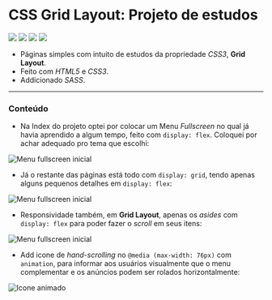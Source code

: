 # CSS Grid Layout: Projeto de estudos

<img src="https://img.shields.io/static/v1?label=build&message=HTML5&color=E34F26&style=for-the-badge&logo=html5"/>  <img src="https://img.shields.io/static/v1?label=build&message=css3&color=1572B6&style=for-the-badge&logo=css3"/> <img src="https://img.shields.io/static/v1?label=build&message=sass&color=CC6699&style=for-the-badge&logo=sass"/> <img src="https://img.shields.io/static/v1?label=deployed&message=netlify&color=7159c1&style=for-the-badge&logo=netlify"/>

- Páginas simples com intuito de estudos da propriedade *CSS3*, **Grid Layout**. 
- Feito com *HTML5* e *CSS3*.
- Addicionado *SASS*.

------------

### Conteúdo
- Na Index do projeto optei por colocar um Menu *Fullscreen* no qual já havia aprendido a algum tempo, feito com `display: flex`. Coloquei por achar adequado pro tema que escolhi:
<img alt="Menu fullscreen inicial" title="Menu fullscreen inicial" src="https://media.giphy.com/media/MivXUemHbXJqno6wzL/giphy-downsized.gif" />

- Já o restante das páginas está todo com `display: grid`, tendo apenas alguns pequenos detalhes em `display: flex`:
<img alt="Menu fullscreen inicial" title="Menu fullscreen inicial" src="https://media.giphy.com/media/LVTnyv4FCcpwPvPquv/giphy.gif" />

- Responsividade também, em **Grid Layout**, apenas os *asides* com `display: flex` para poder fazer o *scroll* em seus itens:
<img alt="Menu fullscreen inicial" title="Menu fullscreen inicial" src="https://media.giphy.com/media/HQTMA9TdUXp6T14JwT/giphy-downsized.gif" />

- Add icone de *hand-scrolling* no `@media (max-width: 76px)` com `animation`, para informar aos usuários visualmente que o menu complementar e os anúncios podem ser rolados horizontalmente:
<img alt="Icone animado" title="Icone Animado" src="https://media.giphy.com/media/dqIkzDeBXmQA2IqcJC/giphy.gif" />
